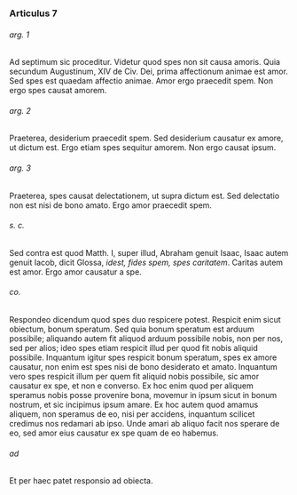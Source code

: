 ### Articulus 7

###### arg. 1
Ad septimum sic proceditur. Videtur quod spes non sit causa amoris. Quia secundum Augustinum, XIV de Civ. Dei, prima affectionum animae est amor. Sed spes est quaedam affectio animae. Amor ergo praecedit spem. Non ergo spes causat amorem.

###### arg. 2
Praeterea, desiderium praecedit spem. Sed desiderium causatur ex amore, ut dictum est. Ergo etiam spes sequitur amorem. Non ergo causat ipsum.

###### arg. 3
Praeterea, spes causat delectationem, ut supra dictum est. Sed delectatio non est nisi de bono amato. Ergo amor praecedit spem.

###### s. c.
Sed contra est quod Matth. I, super illud, Abraham genuit Isaac, Isaac autem genuit Iacob, dicit Glossa, *idest, fides spem, spes caritatem*. Caritas autem est amor. Ergo amor causatur a spe.

###### co.
Respondeo dicendum quod spes duo respicere potest. Respicit enim sicut obiectum, bonum speratum. Sed quia bonum speratum est arduum possibile; aliquando autem fit aliquod arduum possibile nobis, non per nos, sed per alios; ideo spes etiam respicit illud per quod fit nobis aliquid possibile. Inquantum igitur spes respicit bonum speratum, spes ex amore causatur, non enim est spes nisi de bono desiderato et amato. Inquantum vero spes respicit illum per quem fit aliquid nobis possibile, sic amor causatur ex spe, et non e converso. Ex hoc enim quod per aliquem speramus nobis posse provenire bona, movemur in ipsum sicut in bonum nostrum, et sic incipimus ipsum amare. Ex hoc autem quod amamus aliquem, non speramus de eo, nisi per accidens, inquantum scilicet credimus nos redamari ab ipso. Unde amari ab aliquo facit nos sperare de eo, sed amor eius causatur ex spe quam de eo habemus.

###### ad 
Et per haec patet responsio ad obiecta.

